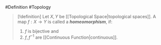 #Definition #Topology 

> [!definition]
> Let $X,Y$ be [[Topological Space|topological spaces]]. A map $f:X\to Y$ is called a ***homeomorphism***, if:
> 1. $f$ is bijective and
> 2. $f,f^{-1}$ are [[Continuous Function|continuous]].